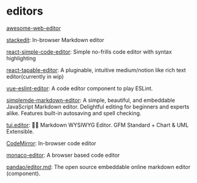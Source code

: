 # editors

[awesome-web-editor](https://github.com/xjh22222228/awesome-web-editor)

[stackedit](https://github.com/benweet/stackedit): In-browser Markdown editor

[react-simple-code-editor](https://github.com/satya164/react-simple-code-editor): Simple no-frills code editor with syntax highlighting

[react-tapable-editor](https://github.com/ryuever/react-tapable-editor): A pluginable, intuitive medium/notion like rich text editor(currently in wip)

[vue-eslint-editor](https://github.com/mysticatea/vue-eslint-editor): A code editor component to play ESLint.

[simplemde-markdown-editor](https://github.com/sparksuite/simplemde-markdown-editor): A simple, beautiful, and embeddable JavaScript Markdown editor. Delightful editing for beginners and experts alike. Features built-in autosaving and spell checking.

[tui.editor](https://github.com/nhn/tui.editor): 🍞📝 Markdown WYSIWYG Editor. GFM Standard + Chart & UML Extensible.

[CodeMirror](https://github.com/codemirror/CodeMirror): In-browser code editor

[monaco-editor](https://github.com/microsoft/monaco-editor): A browser based code editor


[pandao/editor.md](https://github.com/pandao/editor.md): The open source embeddable online markdown editor (component).



